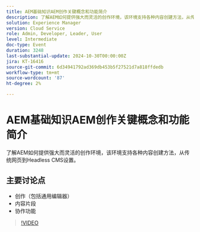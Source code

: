 ```yaml
---
title: AEM基础知识AEM创作关键概念和功能简介
description: 了解AEM如何提供强大而灵活的创作环境，该环境支持各种内容创建方法，从传统网页到Headless CMS设置。关键讨论点：创作（包括通用编辑器）内容片段协作功能
solution: Experience Manager
version: Cloud Service
role: Admin, Developer, Leader, User
level: Intermediate
doc-type: Event
duration: 3248
last-substantial-update: 2024-10-30T00:00:00Z
jira: KT-16416
source-git-commit: 6d34941792ad369db453b5f27521d7a818ffdedb
workflow-type: tm+mt
source-wordcount: '87'
ht-degree: 2%

---
```



# AEM基础知识AEM创作关键概念和功能简介

了解AEM如何提供强大而灵活的创作环境，该环境支持各种内容创建方法，从传统网页到Headless CMS设置。

## 主要讨论点

* 创作（包括通用编辑器）
* 内容片段
* 协作功能

>[!VIDEO](https://video.tv.adobe.com/v/3435747/?learn=on)
